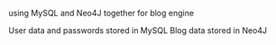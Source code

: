 
using MySQL and Neo4J together for blog engine

User data and passwords stored in MySQL
Blog data stored in Neo4J